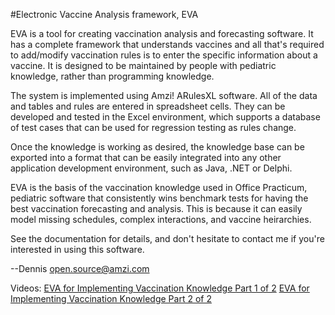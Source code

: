 #Electronic Vaccine Analysis framework, EVA

EVA is a tool for creating vaccination analysis and forecasting software.  It has a complete framework that understands vaccines and all that's required to add/modify vaccination rules is to enter the specific information about a vaccine.  It is designed to be maintained by people with pediatric knowledge, rather than programming knowledge.

The system is implemented using Amzi! ARulesXL software.  All of the data and tables and rules are entered in spreadsheet cells.  They can be developed and tested in the Excel environment, which supports a database of test cases that can be used for regression testing as rules change.

Once the knowledge is working as desired, the knowledge base can be exported into a format that can be easily integrated into any other application development environment, such as Java, .NET or Delphi.

EVA is the basis of the vaccination knowledge used in Office Practicum, pediatric software that consistently wins benchmark tests for having the best vaccination forecasting and analysis.  This is because it can easily model missing schedules, complex interactions, and vaccine heirarchies.

See the documentation for details, and don't hesitate to contact me if you're interested in using this software.

--Dennis
open.source@amzi.com

Videos:
[EVA for Implementing Vaccination Knowledge Part 1 of 2](https://www.youtube.com/watch?v=2Wqmd3s8VKc)
[EVA for Implementing Vaccination Knowledge Part 2 of 2](https://www.youtube.com/watch?v=qaT8R9gMhYg)
